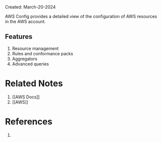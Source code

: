 Created: March-20-2024

AWS Config provides a detailed view of the configuration of AWS resources in the AWS account.
## Features

1. Resource management
2. Rules and conformance packs
3. Aggregators
4. Advanced queries

# Related Notes

1. [[AWS Docs]]
2. [[AWS]]
# References

1. 
